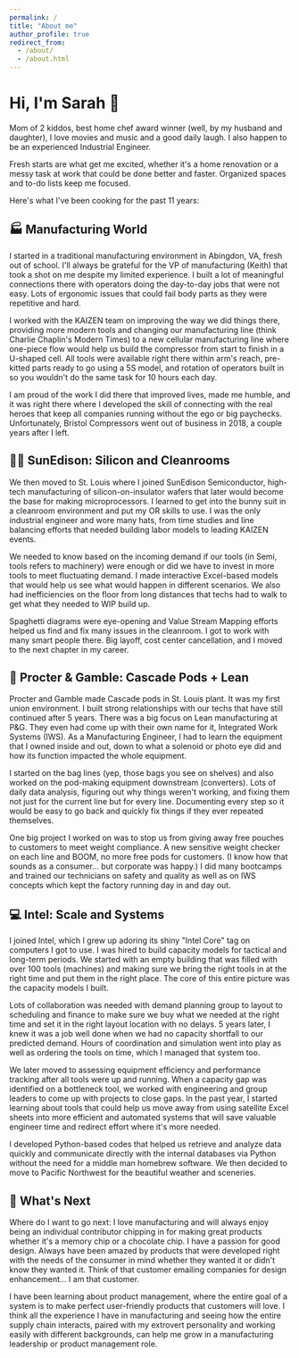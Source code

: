 ```yaml
---
permalink: /
title: "About me"
author_profile: true
redirect_from: 
  - /about/
  - /about.html
---
```


# Hi, I'm Sarah 👋

Mom of 2 kiddos, best home chef award winner (well, by my husband and daughter), I love movies and music and a good daily laugh. I also happen to be an experienced Industrial Engineer.

Fresh starts are what get me excited, whether it's a home renovation or a messy task at work that could be done better and faster. Organized spaces and to-do lists keep me focused.

Here's what I've been cooking for the past 11 years:

## 🏭 Manufacturing World

I started in a traditional manufacturing environment in Abingdon, VA, fresh out of school. I'll always be grateful for the VP of manufacturing (Keith) that took a shot on me despite my limited experience. I built a lot of meaningful connections there with operators doing the day-to-day jobs that were not easy. Lots of ergonomic issues that could fail body parts as they were repetitive and hard.

I worked with the KAIZEN team on improving the way we did things there, providing more modern tools and changing our manufacturing line (think Charlie Chaplin's Modern Times) to a new cellular manufacturing line where one-piece flow would help us build the compressor from start to finish in a U-shaped cell. All tools were available right there within arm's reach, pre-kitted parts ready to go using a 5S model, and rotation of operators built in so you wouldn't do the same task for 10 hours each day.

I am proud of the work I did there that improved lives, made me humble, and it was right there where I developed the skill of connecting with the real heroes that keep all companies running without the ego or big paychecks. Unfortunately, Bristol Compressors went out of business in 2018, a couple years after I left.

## 👩‍🔬 SunEdison: Silicon and Cleanrooms

We then moved to St. Louis where I joined SunEdison Semiconductor, high-tech manufacturing of silicon-on-insulator wafers that later would become the base for making microprocessors. I learned to get into the bunny suit in a cleanroom environment and put my OR skills to use. I was the only industrial engineer and wore many hats, from time studies and line balancing efforts that needed building labor models to leading KAIZEN events.

We needed to know based on the incoming demand if our tools (in Semi, tools refers to machinery) were enough or did we have to invest in more tools to meet fluctuating demand. I made interactive Excel-based models that would help us see what would happen in different scenarios. We also had inefficiencies on the floor from long distances that techs had to walk to get what they needed to WIP build up.

Spaghetti diagrams were eye-opening and Value Stream Mapping efforts helped us find and fix many issues in the cleanroom. I got to work with many smart people there. Big layoff, cost center cancellation, and I moved to the next chapter in my career.

## 🧼 Procter & Gamble: Cascade Pods + Lean

Procter and Gamble made Cascade pods in St. Louis plant. It was my first union environment. I built strong relationships with our techs that have still continued after 5 years. There was a big focus on Lean manufacturing at P&G. They even had come up with their own name for it, Integrated Work Systems (IWS). As a Manufacturing Engineer, I had to learn the equipment that I owned inside and out, down to what a solenoid or photo eye did and how its function impacted the whole equipment.

I started on the bag lines (yep, those bags you see on shelves) and also worked on the pod-making equipment downstream (converters). Lots of daily data analysis, figuring out why things weren't working, and fixing them not just for the current line but for every line. Documenting every step so it would be easy to go back and quickly fix things if they ever repeated themselves.

One big project I worked on was to stop us from giving away free pouches to customers to meet weight compliance. A new sensitive weight checker on each line and BOOM, no more free pods for customers. (I know how that sounds as a consumer... but corporate was happy.) I did many bootcamps and trained our technicians on safety and quality as well as on IWS concepts which kept the factory running day in and day out.

## 💻 Intel: Scale and Systems

I joined Intel, which I grew up adoring its shiny "Intel Core" tag on computers I got to use. I was hired to build capacity models for tactical and long-term periods. We started with an empty building that was filled with over 100 tools (machines) and making sure we bring the right tools in at the right time and put them in the right place. The core of this entire picture was the capacity models I built.

Lots of collaboration was needed with demand planning group to layout to scheduling and finance to make sure we buy what we needed at the right time and set it in the right layout location with no delays. 5 years later, I knew it was a job well done when we had no capacity shortfall to our predicted demand. Hours of coordination and simulation went into play as well as ordering the tools on time, which I managed that system too.

We later moved to assessing equipment efficiency and performance tracking after all tools were up and running. When a capacity gap was identified on a bottleneck tool, we worked with engineering and group leaders to come up with projects to close gaps. In the past year, I started learning about tools that could help us move away from using satellite Excel sheets into more efficient and automated systems that will save valuable engineer time and redirect effort where it's more needed.

I developed Python-based codes that helped us retrieve and analyze data quickly and communicate directly with the internal databases via Python without the need for a middle man homebrew software. We then decided to move to Pacific Northwest for the beautiful weather and sceneries.

## 🚀 What's Next

Where do I want to go next: I love manufacturing and will always enjoy being an individual contributor chipping in for making great products whether it's a memory chip or a chocolate chip. I have a passion for good design. Always have been amazed by products that were developed right with the needs of the consumer in mind whether they wanted it or didn't know they wanted it. Think of that customer emailing companies for design enhancement... I am that customer.

I have been learning about product management, where the entire goal of a system is to make perfect user-friendly products that customers will love. I think all the experience I have in manufacturing and seeing how the entire supply chain interacts, paired with my extrovert personality and working easily with different backgrounds, can help me grow in a manufacturing leadership or product management role.
